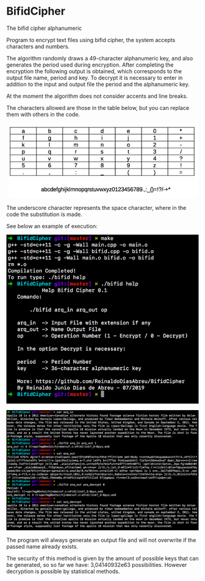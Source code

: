 # BifidCipher
The bifid cipher alphanumeric

Program to encrypt text files using bifid cipher, the system accepts characters and numbers.

The algorithm randomly draws a 49-character alphanumeric key, and also generates the period used during encryption. After completing the encryption the following output is obtained, which corresponds to the output file name, period and key. To decrypt it is necessary to enter in addition to the input and output file the period and the alphanumeric key. 

At the moment the algorithm does not consider accents and line breaks.

The characters allowed are those in the table below, but you can replace them with others in the code.

![](table.png)

The underscore character represents the space character, where in the code the substitution is made.

See below an example of execution:

![](exemple1.png)

![](exemple2.png)

The program will always generate an output file and will not overwrite if the passed name already exists.

The security of this method is given by the amount of possible keys that can be generated, so so far we have: 3,04140932e63 possibilities. However decryption is possible by statistical methods.

